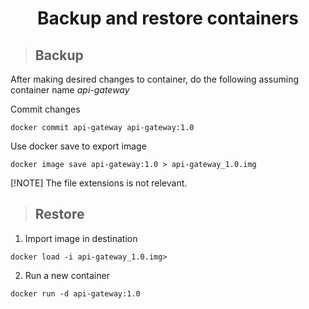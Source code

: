 <h1 align="center"> Backup and restore containers </h1>

> <h2>Backup</h2>

After making desired changes to container, do the following assuming container name *api-gateway*

Commit changes
```
docker commit api-gateway api-gateway:1.0
```

Use docker save to export image
```
docker image save api-gateway:1.0 > api-gateway_1.0.img
```

[!NOTE]
The file extensions is not relevant.


> <h2>Restore</h2>

1. Import image in destination

```
docker load -i api-gateway_1.0.img>
```

2. Run a new container

```
docker run -d api-gateway:1.0
```

